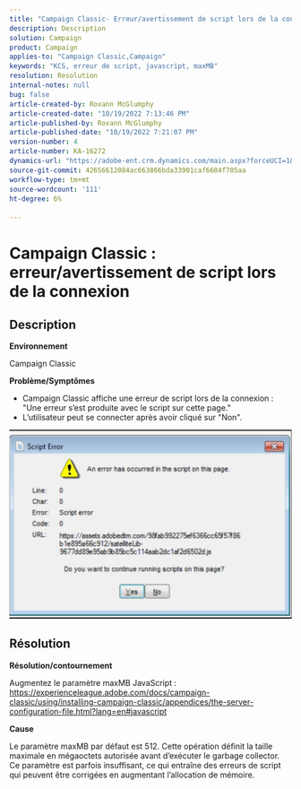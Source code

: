 ```yaml
---
title: "Campaign Classic- Erreur/avertissement de script lors de la connexion"
description: Description
solution: Campaign
product: Campaign
applies-to: "Campaign Classic,Campaign"
keywords: "KCS, erreur de script, javascript, maxMB"
resolution: Resolution
internal-notes: null
bug: false
article-created-by: Roxann McGlumphy
article-created-date: "10/19/2022 7:13:46 PM"
article-published-by: Roxann McGlumphy
article-published-date: "10/19/2022 7:21:07 PM"
version-number: 4
article-number: KA-16272
dynamics-url: "https://adobe-ent.crm.dynamics.com/main.aspx?forceUCI=1&pagetype=entityrecord&etn=knowledgearticle&id=5216fb24-e24f-ed11-bba2-00224808679b"
source-git-commit: 42656612084ac663866bda33901caf6684f705aa
workflow-type: tm+mt
source-wordcount: '111'
ht-degree: 6%

---
```


# Campaign Classic : erreur/avertissement de script lors de la connexion

## Description


<b>Environnement</b>

Campaign Classic

<b>Problème/Symptômes</b>

- Campaign Classic affiche une erreur de script lors de la connexion : &quot;Une erreur s’est produite avec le script sur cette page.&quot;
- L’utilisateur peut se connecter après avoir cliqué sur &quot;Non&quot;.


![](assets/___4d77ab25-e34f-ed11-bba2-00224808679b___.jpeg)


## Résolution


<b>Résolution/contournement</b>

Augmentez le paramètre maxMB JavaScript : https://experienceleague.adobe.com/docs/campaign-classic/using/installing-campaign-classic/appendices/the-server-configuration-file.html?lang=en#javascript

<b>Cause</b>

Le paramètre maxMB par défaut est 512. Cette opération définit la taille maximale en mégaoctets autorisée avant d’exécuter le garbage collector. Ce paramètre est parfois insuffisant, ce qui entraîne des erreurs de script qui peuvent être corrigées en augmentant l’allocation de mémoire.
